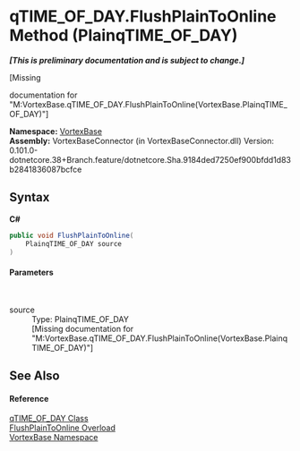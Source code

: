 # qTIME_OF_DAY.FlushPlainToOnline Method (PlainqTIME_OF_DAY)
 _**\[This is preliminary documentation and is subject to change.\]**_

\[Missing <summary> documentation for "M:VortexBase.qTIME_OF_DAY.FlushPlainToOnline(VortexBase.PlainqTIME_OF_DAY)"\]

**Namespace:**&nbsp;<a href="N_VortexBase.md">VortexBase</a><br />**Assembly:**&nbsp;VortexBaseConnector (in VortexBaseConnector.dll) Version: 0.101.0-dotnetcore.38+Branch.feature/dotnetcore.Sha.9184ded7250ef900bfdd1d83b2841836087bcfce

## Syntax

**C#**<br />
``` C#
public void FlushPlainToOnline(
	PlainqTIME_OF_DAY source
)
```


#### Parameters
&nbsp;<dl><dt>source</dt><dd>Type: PlainqTIME_OF_DAY<br />\[Missing <param name="source"/> documentation for "M:VortexBase.qTIME_OF_DAY.FlushPlainToOnline(VortexBase.PlainqTIME_OF_DAY)"\]</dd></dl>

## See Also


#### Reference
<a href="T_VortexBase_qTIME_OF_DAY.md">qTIME_OF_DAY Class</a><br /><a href="Overload_VortexBase_qTIME_OF_DAY_FlushPlainToOnline.md">FlushPlainToOnline Overload</a><br /><a href="N_VortexBase.md">VortexBase Namespace</a><br />